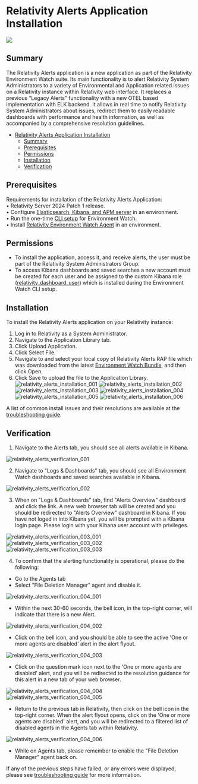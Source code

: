 # Relativity Alerts Application Installation

![](../resources/relativity_alerts_installation_step.png)

## Summary
The Relativity Alerts application is a new application as part of the Relativity Environment Watch suite. Its main functionality is to alert Relativity System Administrators to a variety of Environmental and Application related issues on a Relativity instance within Relativity web interface. It replaces a previous “Legacy Alerts” functionality with a new OTEL based implementation with ELK backend. It allows in real time to notify Relativity System Administrators about issues, redirect them to easily readable dashboards with performance and health information, as well as accompanied by a comprehensive resolution guidelines.

- [Relativity Alerts Application Installation](#relativity-alerts-application-installation)
  - [Summary](#summary)
  - [Prerequisites](#prerequisites)
  - [Permissions](#permissions)
  - [Installation](#installation)
  - [Verification](#verification)

## Prerequisites
Requirements for installation of the Relativity Alerts Application:  
• Relativity Server 2024 Patch 1 release.  
• Configure [Elasticsearch, Kibana, and APM server](elasticsearch_setup.md) in an environment.  
• Run the one-time [CLI setup](relativity_server_cli_setup.md) for Environment Watch.  
• Install [Relativity Environment Watch Agent](environment_watch_installer.md) in an environment.

## Permissions
* To install the application, access it, and receive alerts, the user must be part of the Relativity System Administrators Group.
* To access Kibana dashboards and saved searches a new account must be created for each user and be assigned to the custom Kibana role ([relativity_dashboard_user](<put a link here>)) which is installed during the Environment Watch CLI setup.

## Installation
To install the Relativity Alerts application on your Relativity instance:
1. Log in to Relativity as a System Administrator.
2. Navigate to the Application Library tab.
3. Click Upload Application.
4. Click Select File.
5. Navigate to and select your local copy of Relativity Alerts RAP file which was downloaded from the latest [Environment Watch Bundle](https://github.com/relativitydev/server-bundle-release/releases), and then click Open.
6. Click Save to upload the file to the Application Library.
![relativity_alerts_installation_001](../resources/relativity_alerts_installation_001.png)
![relativity_alerts_installation_002](../resources/relativity_alerts_installation_002.png)
![relativity_alerts_installation_003](../resources/relativity_alerts_installation_003.png)
![relativity_alerts_installation_004](../resources/relativity_alerts_installation_004.png)
![relativity_alerts_installation_005](../resources/relativity_alerts_installation_005.png)
![relativity_alerts_installation_006](../resources/relativity_alerts_installation_006.png)

A list of common install issues and their resolutions are available at the [troubleshooting guide](relativity_alerts_troubleshooting.md).

## Verification
1. Navigate to the Alerts tab, you should see all alerts available in Kibana.

![relativity_alerts_verification_001](../resources/relativity_alerts_verification_001.png)

2. Navigate to "Logs & Dashboards" tab, you should see all Environment Watch dashboards and saved searches available in Kibana.

![relativity_alerts_verification_002](../resources/relativity_alerts_verification_002.png)

3. When on "Logs & Dashboards" tab, find "Alerts Overview" dashboard and click the link. A new web browser tab will be created and you should be redirected to "Alerts Overview" dashboard in Kibana. If you have not loged in into Kibana yet, you will be prompted with a Kibana login page. Please login with your Kibana user account with privileges.

![relativity_alerts_verification_003_001](../resources/relativity_alerts_verification_003_001.png)
![relativity_alerts_verification_003_002](../resources/relativity_alerts_verification_003_002.png)
![relativity_alerts_verification_003_003](../resources/relativity_alerts_verification_003_003.png)

4. To confirm that the alerting functionality is operational, please do the following:
* Go to the Agents tab
* Select "File Deletion Manager" agent and disable it.

![relativity_alerts_verification_004_001](../resources/relativity_alerts_verification_004_001.png)

* Within the next 30-60 seconds, the bell icon, in the top-right corner, will indicate that there is a new Alert.

![relativity_alerts_verification_004_002](../resources/relativity_alerts_verification_004_002.png)

* Click on the bell icon, and you should be able to see the active 'One or more agents are disabled' alert in the alert flyout.

![relativity_alerts_verification_004_003](../resources/relativity_alerts_verification_004_003.png)

* Click on the question mark icon next to the 'One or more agents are disabled' alert, and you will be redirected to the resolution guidance for this alert in a new tab of your web browser.

![relativity_alerts_verification_004_004](../resources/relativity_alerts_verification_004_004.png)
![relativity_alerts_verification_004_005](../resources/relativity_alerts_verification_004_005.png)

* Return to the previous tab in Relativity, then click on the bell icon in the top-right corner. When the alert flyout opens, click on the 'One or more agents are disabled' alert, and you will be redirected to a filtered list of disabled agents in the Agents tab within Relativity.

![relativity_alerts_verification_004_006](../resources/relativity_alerts_verification_004_006.png)

* While on Agents tab, please remember to enable the "File Deletion Manager" agent back on.

If any of the previous steps have failed, or any errors were displayed, please see [troubleshooting guide](relativity_alerts_troubleshooting.md) for more information.
